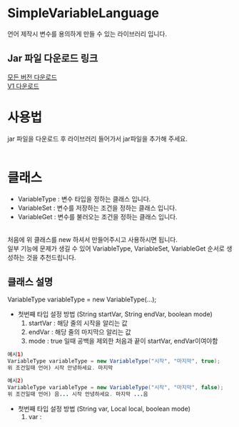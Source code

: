 # SimpleVariableLanguage
언어 제작시 변수를 용의하게 만들 수 있는 라이브러리 입니다. </br>

## Jar 파일 다운로드 링크
[모든 버전 다운로드]()</br>
[V1 다운로드]()</br>

# 사용법
jar 파일을 다운로드 후 라이브러리 들어가서 jar파일을 추가해 주세요.</br>
</br>

# 클래스
  - VariableType : 변수 타입을 정하는 클래스 입니다.
  - VariableSet : 변수를 저장하는 조건을 정하는 클래스 입니다.
  - VariableGet : 변수를 불러오는 조건을 정하는 클래스 입니다.

</br> 처음에 위 클래스를 new 하셔서 만들어주시고 사용하시면 됩니다.
</br> 일부 기능에 문제가 생길 수 있어 VariableType, VariableSet, VariableGet 순서로 생성하는 것을 추천드립니다.

## 클래스 설명
  VariableType variableType = new VariableType(...);
  - 첫번째 타입 설정 방법 (String startVar, String endVar, boolean mode)
    1. startVar : 해당 줄의 시작을 알리는 값
    2. endVar : 해당 줄의 마지막으 알리는 값
    3. mode : true 일때 공백을 제외한 처음과 끝이 startVar, endVar이여야함
  ```java
  예시1)
  VariableType variableType = new VariableType("시작", "마지막", true);
  위 조건일때 언어) 시작 안녕하세요. 마지막
  
  예시2)
  VariableType variableType = new VariableType("시작", "마지막", false);
  위 조건일때 언어) 음... 시작 안녕하세요. 마지막 ...음
  ``` 
  
  - 첫번째 타입 설정 방법 (String var, Local local, boolean mode)
    1. var : 
